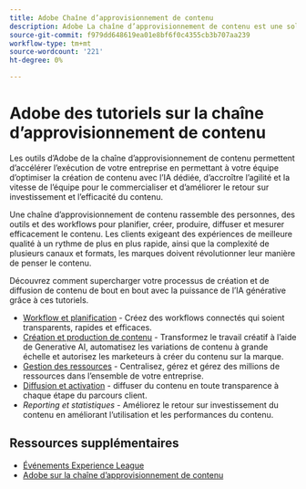 ```yaml
---
title: Adobe Chaîne d’approvisionnement de contenu
description: Adobe La chaîne d’approvisionnement de contenu est une solution de bout en bout qui accélère et simplifie votre chaîne d’approvisionnement de contenu grâce à l’IA générative et à l’automatisation intelligente.
source-git-commit: f979dd648619ea01e8bf6f0c4355cb3b707aa239
workflow-type: tm+mt
source-wordcount: '221'
ht-degree: 0%

---
```



# Adobe des tutoriels sur la chaîne d’approvisionnement de contenu

Les outils d’Adobe de la chaîne d’approvisionnement de contenu permettent d’accélérer l’exécution de votre entreprise en permettant à votre équipe d’optimiser la création de contenu avec l’IA dédiée, d’accroître l’agilité et la vitesse de l’équipe pour le commercialiser et d’améliorer le retour sur investissement et l’efficacité du contenu.

Une chaîne d’approvisionnement de contenu rassemble des personnes, des outils et des workflows pour planifier, créer, produire, diffuser et mesurer efficacement le contenu. Les clients exigeant des expériences de meilleure qualité à un rythme de plus en plus rapide, ainsi que la complexité de plusieurs canaux et formats, les marques doivent révolutionner leur manière de penser le contenu.

Découvrez comment supercharger votre processus de création et de diffusion de contenu de bout en bout avec la puissance de l’IA générative grâce à ces tutoriels.


* [Workflow et planification](workflow-and-planning.md) - Créez des workflows connectés qui soient transparents, rapides et efficaces.
* [Création et production de contenu](content-creation-and-production.md) - Transformez le travail créatif à l’aide de Generative AI, automatisez les variations de contenu à grande échelle et autorisez les marketeurs à créer du contenu sur la marque.
* [Gestion des ressources](asset-management.md) - Centralisez, gérez et gérez des millions de ressources dans l’ensemble de votre entreprise.
* [Diffusion et activation](delivery-and-activation.md) - diffuser du contenu en toute transparence à chaque étape du parcours client.
* *Reporting et statistiques* - Améliorez le retour sur investissement du contenu en améliorant l’utilisation et les performances du contenu.

<!-- * [Reporting and Insights](reporting-and-insights.md) - Enhance content ROI by improving content usage and performance. -->

## Ressources supplémentaires

* [Événements Experience League](https://experienceleague.adobe.com/events/)
* [Adobe sur la chaîne d’approvisionnement de contenu](https://business.adobe.com/resources/webinars/adobe-on-the-content-supply-chain.html)
